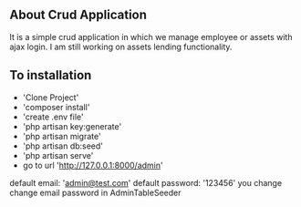 
## About Crud Application 
It is a simple crud application in which we manage employee or assets with ajax login.
I am still working on assets lending functionality.

## To installation
  * 'Clone Project'
  * 'composer install'
  * 'create .env file'
  * 'php artisan key:generate'
  * 'php artisan migrate'
  * 'php artisan db:seed'
  * 'php artisan serve'
  * go to url 'http://127.0.0.1:8000/admin'
  
  default email: 'admin@test.com'
  default password: '123456'
  you change change email password in AdminTableSeeder
